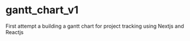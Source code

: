 # gantt_chart_v1
First attempt a building a gantt chart for project tracking using Nextjs and Reactjs
